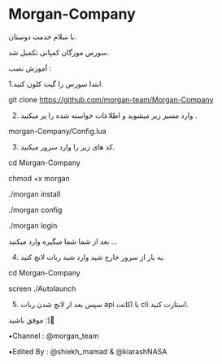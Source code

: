# Morgan-Company
با سلام خدمت دوستان. 

سورس مورگان کمپانی تکمیل شد.

آموزش نصب :

1.ابتدا سورس را گیت کلون کنید.


git clone https://github.com/morgan-team/Morgan-Company


2. وارد مسیر‌ زیر میشوید و اطلاعات خواسته شده را پر میکنید .

morgan-Company/Config.lua

3. کد های زیر را وارد سرور میکنید.

cd Morgan-Company

chmod +x morgan

./morgan install

./morgan config

./morgan login

بعد از شما شما میگیره وارد میکنید ...

4. یه بار از سرور خارج شید وارد شید ربات لانچ کنید.

cd Morgan-Company

screen ./Autolaunch

5. سپس بعد از لانچ شدن ربات api با اکانت cli استارت کنید.

موفق باشید :)🖤

▪️Channel : @morgan_team

▪️Edited By : @shiekh_mamad & @kiarashNASA

